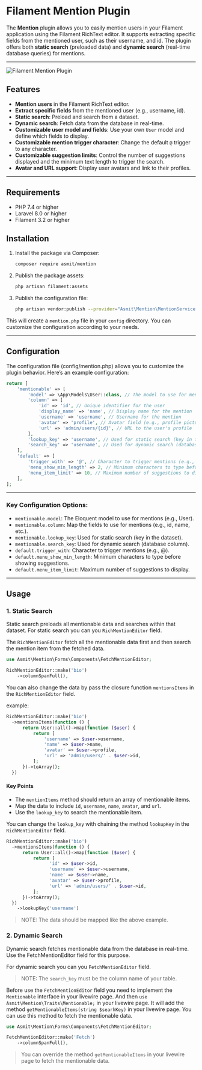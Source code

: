 # Filament Mention Plugin
The **Mention** plugin allows you to easily mention users in your Filament application using the Filament RichText editor. It supports extracting specific fields from the mentioned user, such as their username, and id. The plugin offers both **static search** (preloaded data) and **dynamic search** (real-time database queries) for mentions.

---
![Filament Mention Plugin](https://raw.githubusercontent.com/AsmitNepali/filament-mention/refs/heads/dev/images/cover.jpeg?token=GHSAT0AAAAAAC6PK4PRQUVCAOQNBHO4TH2QZ5QSKBA)

## Features
- **Mention users** in the Filament RichText editor.
- **Extract specific fields** from the mentioned user (e.g., username, id).
- **Static search**: Preload and search from a dataset.
- **Dynamic search**: Fetch data from the database in real-time.
- **Customizable user model and fields**: Use your own `User` model and define which fields to display.
- **Customizable mention trigger character**: Change the default `@` trigger to any character.
- **Customizable suggestion limits**: Control the number of suggestions displayed and the minimum text length to trigger the search.
- **Avatar and URL support**: Display user avatars and link to their profiles.

---

## Requirements
- PHP 7.4 or higher
- Laravel 8.0 or higher
- Filament 3.2 or higher


## Installation

1. Install the package via Composer:
   ```bash
   composer require asmit/mention
    ```
2. Publish the package assets:
   ```bash
   php artisan filament:assets
   ```
3. Publish the configuration file:
   ```bash
   php artisan vendor:publish --provider="Asmit\Mention\MentionServiceProvider" --tag="asmit-mention-config"
   ```
This will create a `mention.php` file in your `config` directory. You can customize the configuration according to your needs.

---
## Configuration
The configuration file (config/mention.php) allows you to customize the plugin behavior. Here’s an example configuration:
```php
return [
    'mentionable' => [
        'model' => \App\Models\User::class, // The model to use for mentions
        'column' => [
            'id' => 'id', // Unique identifier for the user
            'display_name' => 'name', // Display name for the mention
            'username' => 'username', // Username for the mention
            'avatar' => 'profile', // Avatar field (e.g., profile picture URL)
            'url' => 'admin/users/{id}', // URL to the user's profile
        ],
        'lookup_key' => 'username', // Used for static search (key in the dataset)
        'search_key' => 'username', // Used for dynamic search (database column)
    ],
    'default' => [
        'trigger_with' => '@', // Character to trigger mentions (e.g., @)
        'menu_show_min_length' => 2, // Minimum characters to type before showing suggestions
        'menu_item_limit' => 10, // Maximum number of suggestions to display
    ],
];
```
---

### Key Configuration Options:
 - ``mentionable.model``: The Eloquent model to use for mentions (e.g., User).
 - ``mentionable.column``: Map the fields to use for mentions (e.g., id, name, etc.).
 - ``mentionable.lookup_key``: Used for static search (key in the dataset).
 - ``mentionable.search_key``: Used for dynamic search (database column).
 - ``default.trigger_with``: Character to trigger mentions (e.g., @).
 - ``default.menu_show_min_length``: Minimum characters to type before showing suggestions.
 - ``default.menu_item_limit``: Maximum number of suggestions to display.

---
## Usage
### 1. Static Search
Static search preloads all mentionable data and searches within that dataset. For static search you can you ``RichMentionEditor`` field.

The ``RichMentionEditor`` fetch all the mentionable data first and then search the mention item from the fetched data.

```php
use Asmit\Mention\Forms\Components\FetchMentionEditor;

RichMentionEditor::make('bio')
    ->columnSpanFull(),
```
You can also change the data by pass the closure function ``mentionsItems`` in the ``RichMentionEditor`` field.

example:
```php
RichMentionEditor::make('bio')
  ->mentionsItems(function () {
      return User::all()->map(function ($user) {
          return [
              'username' => $user->username,
              'name' => $user->name,
              'avatar' => $user->profile,
              'url' => 'admin/users/' . $user->id,
          ];
      })->toArray();
  })
```

#### Key Points
 - The ``mentionItems`` method should return an array of mentionable items.
 - Map the data to include ``id``, ``username``, ``name``, ``avatar``, and ``url``.
 - Use the ``lookup_key`` to search the mentionable item.

You can change the ``lookup_key`` with chaining the method ``lookupKey`` in the ``RichMentionEditor`` field.
```php
RichMentionEditor::make('bio')
  ->mentionsItems(function () {
      return User::all()->map(function ($user) {
          return [
                'id' => $user->id,
                'username' => $user->username,
                'name' => $user->name,
                'avatar' => $user->profile,
                'url' => 'admin/users/' . $user->id,
          ];
      })->toArray();
  })
    ->lookupKey('username')
```
> NOTE: The data should be mapped like the above example.

### 2. Dynamic Search
Dynamic search fetches mentionable data from the database in real-time. Use the FetchMentionEditor field for this purpose. 

For dynamic search you can you ``FetchMentionEditor`` field.

> NOTE: The ``search_key`` must be the column name of your table.

Before use the ``FetchMentionEditor`` field you need to implement the ``Mentionable`` interface in your livewire page. And then ```use Asmit\Mention\Traits\Mentionable;``` in your livewire page.
It will add the method ``getMentionableItems(string $searhKey)`` in your livewire page. You can use this method to fetch the mentionable data.

```php
use Asmit\Mention\Forms\Components\FetchMentionEditor;

FetchMentionEditor::make('Fetch')
    ->columnSpanFull(),
```
> You can override the method ``getMentionableItems`` in your livewire page to fetch the mentionable data.

